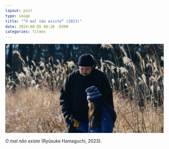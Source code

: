 ```yaml
---
layout: post
type: image
title: "“O mal não existe” (2023)"
date: 2024-08-05 08:26 -0300
categories: filmes
---
```

![Homem mostrando uma pena a uma menina, ambos em roupas de frio, no campo.](/assets/2024/o-mal-nao-existe.jpg)

*O mal não existe* (Ryūsuke Hamaguchi, 2023).